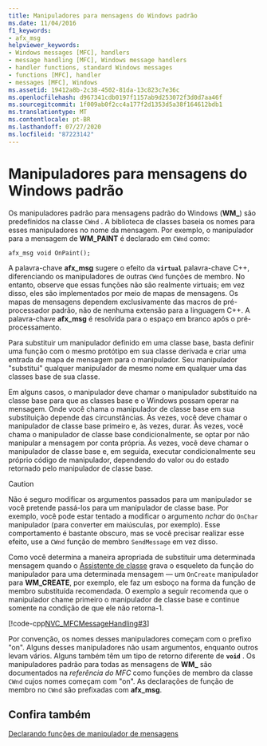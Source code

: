 ```yaml
---
title: Manipuladores para mensagens do Windows padrão
ms.date: 11/04/2016
f1_keywords:
- afx_msg
helpviewer_keywords:
- Windows messages [MFC], handlers
- message handling [MFC], Windows message handlers
- handler functions, standard Windows messages
- functions [MFC], handler
- messages [MFC], Windows
ms.assetid: 19412a8b-2c38-4502-81da-13c823c7e36c
ms.openlocfilehash: d967341cdb0197f1157ab9d253072f3d0d7aa46f
ms.sourcegitcommit: 1f009ab0f2cc4a177f2d1353d5a38f164612bdb1
ms.translationtype: MT
ms.contentlocale: pt-BR
ms.lasthandoff: 07/27/2020
ms.locfileid: "87223142"
---
```

# <a name="handlers-for-standard-windows-messages"></a>Manipuladores para mensagens do Windows padrão

Os manipuladores padrão para mensagens padrão do Windows (**WM_**) são predefinidos na classe `CWnd` . A biblioteca de classes baseia os nomes para esses manipuladores no nome da mensagem. Por exemplo, o manipulador para a mensagem de **WM_PAINT** é declarado em `CWnd` como:

`afx_msg void OnPaint();`

A palavra-chave **afx_msg** sugere o efeito da **`virtual`** palavra-chave C++, diferenciando os manipuladores de outras `CWnd` funções de membro. No entanto, observe que essas funções não são realmente virtuais; em vez disso, eles são implementados por meio de mapas de mensagens. Os mapas de mensagens dependem exclusivamente das macros de pré-processador padrão, não de nenhuma extensão para a linguagem C++. A palavra-chave **afx_msg** é resolvida para o espaço em branco após o pré-processamento.

Para substituir um manipulador definido em uma classe base, basta definir uma função com o mesmo protótipo em sua classe derivada e criar uma entrada de mapa de mensagem para o manipulador. Seu manipulador "substitui" qualquer manipulador de mesmo nome em qualquer uma das classes base de sua classe.

Em alguns casos, o manipulador deve chamar o manipulador substituído na classe base para que as classes base e o Windows possam operar na mensagem. Onde você chama o manipulador de classe base em sua substituição depende das circunstâncias. Às vezes, você deve chamar o manipulador de classe base primeiro e, às vezes, durar. Às vezes, você chama o manipulador de classe base condicionalmente, se optar por não manipular a mensagem por conta própria. Às vezes, você deve chamar o manipulador de classe base e, em seguida, executar condicionalmente seu próprio código de manipulador, dependendo do valor ou do estado retornado pelo manipulador de classe base.

> [!CAUTION]
> Não é seguro modificar os argumentos passados para um manipulador se você pretende passá-los para um manipulador de classe base. Por exemplo, você pode estar tentado a modificar o argumento *nchar* do `OnChar` manipulador (para converter em maiúsculas, por exemplo). Esse comportamento é bastante obscuro, mas se você precisar realizar esse efeito, use a `CWnd` função de membro `SendMessage` em vez disso.

Como você determina a maneira apropriada de substituir uma determinada mensagem quando o [Assistente de classe](reference/mfc-class-wizard.md) grava o esqueleto da função do manipulador para uma determinada mensagem — um `OnCreate` manipulador para **WM_CREATE**, por exemplo, ele faz um esboço na forma da função de membro substituída recomendada. O exemplo a seguir recomenda que o manipulador chame primeiro o manipulador de classe base e continue somente na condição de que ele não retorna-1.

[!code-cpp[NVC_MFCMessageHandling#3](codesnippet/cpp/handlers-for-standard-windows-messages_1.cpp)]

Por convenção, os nomes desses manipuladores começam com o prefixo "on". Alguns desses manipuladores não usam argumentos, enquanto outros levam vários. Alguns também têm um tipo de retorno diferente de **`void`** . Os manipuladores padrão para todas as mensagens de **WM_** são documentados na *referência do MFC* como funções de membro da classe `CWnd` cujos nomes começam com "on". As declarações de função de membro no `CWnd` são prefixadas com **afx_msg**.

## <a name="see-also"></a>Confira também

[Declarando funções de manipulador de mensagens](declaring-message-handler-functions.md)

